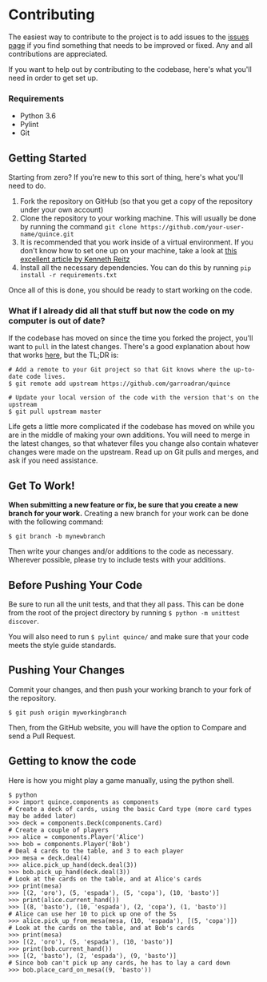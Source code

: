 # Contributing

The easiest way to contribute to the project is to add issues to the [issues page](https://github.com/garroadran/quince/issues) if you find something that needs to be improved or fixed. Any and all contributions are appreciated.

If you want to help out by contributing to the codebase, here's what you'll need in order to get set up.

### Requirements

- Python 3.6
- Pylint
- Git

## Getting Started

Starting from zero? If you're new to this sort of thing, here's what you'll need to do.

1. Fork the repository on GitHub (so that you get a copy of the repository under your own account)
2. Clone the repository to your working machine. This will usually be done by running the command `git clone https://github.com/your-user-name/quince.git`
3. It is recommended that you work inside of a virtual environment. If you don't know how to set one up on your machine, take a look at [this excellent article by Kenneth Reitz](http://docs.python-guide.org/en/latest/dev/virtualenvs/)
4. Install all the necessary dependencies. You can do this by running `pip install -r requirements.txt`

Once all of this is done, you should be ready to start working on the code.

### What if I already did all that stuff but now the code on my computer is out of date?

If the codebase has moved on since the time you forked the project, you'll want to `pull` in the latest changes. There's a good explanation about how that works [here](https://git-scm.com/docs/git-pull), but the TL;DR is:

    # Add a remote to your Git project so that Git knows where the up-to-date code lives.
    $ git remote add upstream https://github.com/garroadran/quince

    # Update your local version of the code with the version that's on the upstream
    $ git pull upstream master

Life gets a little more complicated if the codebase has moved on while you are in the middle of making your own additions. You will need to merge in the latest changes, so that whatever files you change also contain whatever changes were made on the upstream. Read up on Git pulls and merges, and ask if you need assistance.

## Get To Work!

__When submitting a new feature or fix, be sure that you create a new branch for your work.__ Creating a new branch for your work can be done with the following command:

    $ git branch -b mynewbranch

Then write your changes and/or additions to the code as necessary. Wherever possible, please try to include tests with your additions.

## Before Pushing Your Code

Be sure to run all the unit tests, and that they all pass. This can be done from the root of the project directory by running `$ python -m unittest discover`.

You will also need to run `$ pylint quince/` and make sure that your code meets the style guide standards.

## Pushing Your Changes

Commit your changes, and then push your working branch to your fork of the repository.

    $ git push origin myworkingbranch

Then, from the GitHub website, you will have the option to Compare and send a Pull Request.

## Getting to know the code

Here is how you might play a game manually, using the python shell.

    $ python
    >>> import quince.components as components
    # Create a deck of cards, using the basic Card type (more card types may be added later)
    >>> deck = components.Deck(components.Card)
    # Create a couple of players
    >>> alice = components.Player('Alice')
    >>> bob = components.Player('Bob')
    # Deal 4 cards to the table, and 3 to each player
    >>> mesa = deck.deal(4)
    >>> alice.pick_up_hand(deck.deal(3))
    >>> bob.pick_up_hand(deck.deal(3))
    # Look at the cards on the table, and at Alice's cards
    >>> print(mesa)
    >>> [(2, 'oro'), (5, 'espada'), (5, 'copa'), (10, 'basto')]
    >>> print(alice.current_hand())
    >>> [(8, 'basto'), (10, 'espada'), (2, 'copa'), (1, 'basto')]
    # Alice can use her 10 to pick up one of the 5s
    >>> alice.pick_up_from_mesa(mesa, (10, 'espada'), [(5, 'copa')])
    # Look at the cards on the table, and at Bob's cards
    >>> print(mesa)
    >>> [(2, 'oro'), (5, 'espada'), (10, 'basto')]
    >>> print(bob.current_hand())
    >>> [(2, 'basto'), (2, 'espada'), (9, 'basto')]
    # Since bob can't pick up any cards, he has to lay a card down
    >>> bob.place_card_on_mesa((9, 'basto'))
